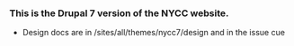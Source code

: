 ### This is the Drupal 7 version of the NYCC website.

- Design docs are in /sites/all/themes/nycc7/design and in the issue cue 
